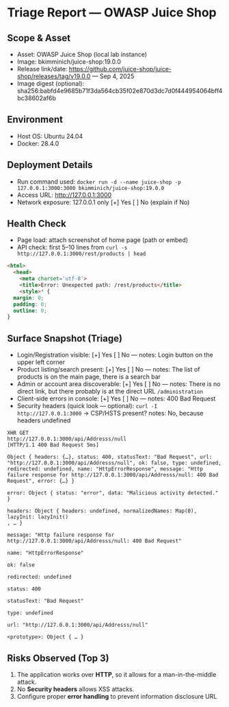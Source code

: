 # Triage Report — OWASP Juice Shop

## Scope & Asset
- Asset: OWASP Juice Shop (local lab instance)
- Image: bkimminich/juice-shop:19.0.0
- Release link/date: https://github.com/juice-shop/juice-shop/releases/tag/v19.0.0 — Sep 4, 2025
- Image digest (optional): sha256:babfd4e9685b71f3da564cb35f02e870d3dc7d0f444954064bff4bc38602af6b

## Environment
- Host OS: Ubuntu 24.04
- Docker: 28.4.0

## Deployment Details
- Run command used: `docker run -d --name juice-shop -p 127.0.0.1:3000:3000 bkimminich/juice-shop:19.0.0`
- Access URL: http://127.0.0.1:3000
- Network exposure: 127.0.0.1 only [+] Yes  [ ] No  (explain if No)

## Health Check
- Page load: attach screenshot of home page (path or embed)
- API check: first 5–10 lines from `curl -s http://127.0.0.1:3000/rest/products | head`
```html
<html>
  <head>
    <meta charset='utf-8'> 
    <title>Error: Unexpected path: /rest/products</title>
    <style>* {
  margin: 0;
  padding: 0;
  outline: 0;
}
```

## Surface Snapshot (Triage)
- Login/Registration visible: [+] Yes  [ ] No — notes: Login button on the upper left corner
- Product listing/search present: [+] Yes  [ ] No — notes: The list of products is on the main page, there is a search bar
- Admin or account area discoverable: [+] Yes  [ ] No — notes: There is no direct link, but there probably is at the direct URL `/administration`
- Client-side errors in console: [+] Yes  [ ] No — notes: 400 Bad Request
- Security headers (quick look — optional): `curl -I http://127.0.0.1:3000` → CSP/HSTS present? notes: No, because headers undefined

```
XHR GET
http://127.0.0.1:3000/api/Addresss/null
[HTTP/1.1 400 Bad Request 5ms]

Object { headers: {…}, status: 400, statusText: "Bad Request", url: "http://127.0.0.1:3000/api/Addresss/null", ok: false, type: undefined, redirected: undefined, name: "HttpErrorResponse", message: "Http failure response for http://127.0.0.1:3000/api/Addresss/null: 400 Bad Request", error: {…} }
​
error: Object { status: "error", data: "Malicious activity detected." }
​
headers: Object { headers: undefined, normalizedNames: Map(0), lazyInit: lazyInit()
, … }
​
message: "Http failure response for http://127.0.0.1:3000/api/Addresss/null: 400 Bad Request"
​
name: "HttpErrorResponse"
​
ok: false
​
redirected: undefined
​
status: 400
​
statusText: "Bad Request"
​
type: undefined
​
url: "http://127.0.0.1:3000/api/Addresss/null"
​
<prototype>: Object { … }
```

## Risks Observed (Top 3)
1) The application works over **HTTP**, so it allows for a man-in-the-middle attack.
2) No **Security headers** allows XSS attacks.
3) Configure proper **error handling** to prevent information disclosure URL